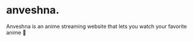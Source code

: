 # anveshna.
Anveshna is an anime streaming website that lets you watch your favorite anime 🌸

                                                    
